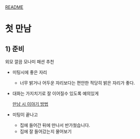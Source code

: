 [README](../README.md)
# 첫 만남

## 1) 준비

외모 깔끔 모나미 패션 추천

- 미팅시에 좋은 자리
    - 너무 밝거나 어두운 자리보다는 편안한 적당히 밝은 자리가 좋다.

- 대화는 가지치기로 잘 이어질수 있도록 예의있게
    
    [만남 시 이야기 방법](https://www.notion.so/bcfdb700e3264a88a96f094f85ecc81b?pvs=21)
    

- 미팅이 끝나고
    - 집에 들어간 뒤에 만나서 반가웠습니다.
    - 집에 잘 들어갔는지 물어보기